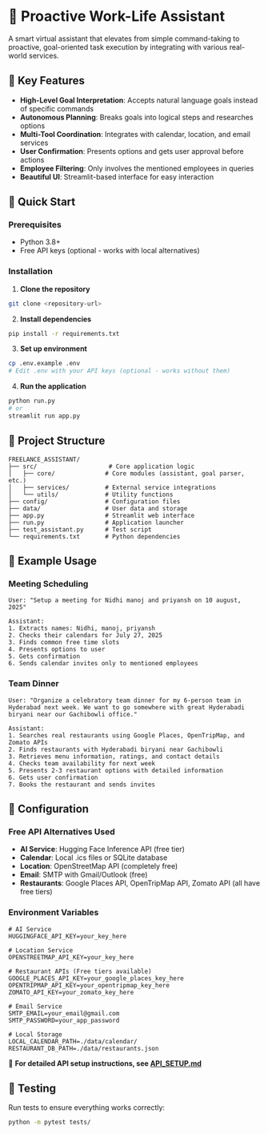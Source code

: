 # 🤖 Proactive Work-Life Assistant

A smart virtual assistant that elevates from simple command-taking to proactive, goal-oriented task execution by integrating with various real-world services.

## 🎯 Key Features

- **High-Level Goal Interpretation**: Accepts natural language goals instead of specific commands
- **Autonomous Planning**: Breaks goals into logical steps and researches options
- **Multi-Tool Coordination**: Integrates with calendar, location, and email services
- **User Confirmation**: Presents options and gets user approval before actions
- **Employee Filtering**: Only involves the mentioned employees in queries
- **Beautiful UI**: Streamlit-based interface for easy interaction

## 🚀 Quick Start

### Prerequisites
- Python 3.8+
- Free API keys (optional - works with local alternatives)

### Installation

1. **Clone the repository**
```bash
git clone <repository-url>
```

2. **Install dependencies**
```bash
pip install -r requirements.txt
```

3. **Set up environment**
```bash
cp .env.example .env
# Edit .env with your API keys (optional - works without them)
```

4. **Run the application**
```bash
python run.py
# or
streamlit run app.py
```

## 📁 Project Structure

```
FREELANCE_ASSISTANT/
├── src/                    # Core application logic
│   ├── core/              # Core modules (assistant, goal parser, etc.)
│   ├── services/          # External service integrations
│   └── utils/             # Utility functions
├── config/                # Configuration files
├── data/                  # User data and storage
├── app.py                 # Streamlit web interface
├── run.py                 # Application launcher
├── test_assistant.py      # Test script
└── requirements.txt       # Python dependencies
```

## 🎯 Example Usage

### Meeting Scheduling
```
User: "Setup a meeting for Nidhi manoj and priyansh on 10 august, 2025"

Assistant: 
1. Extracts names: Nidhi, manoj, priyansh
2. Checks their calendars for July 27, 2025
3. Finds common free time slots
4. Presents options to user
5. Gets confirmation
6. Sends calendar invites only to mentioned employees
```

### Team Dinner
```
User: "Organize a celebratory team dinner for my 6-person team in Hyderabad next week. We want to go somewhere with great Hyderabadi biryani near our Gachibowli office."

Assistant:
1. Searches real restaurants using Google Places, OpenTripMap, and Zomato APIs
2. Finds restaurants with Hyderabadi biryani near Gachibowli
3. Retrieves menu information, ratings, and contact details
4. Checks team availability for next week
5. Presents 2-3 restaurant options with detailed information
6. Gets user confirmation
7. Books the restaurant and sends invites
```

## 🔧 Configuration

### Free API Alternatives Used
- **AI Service**: Hugging Face Inference API (free tier)
- **Calendar**: Local .ics files or SQLite database
- **Location**: OpenStreetMap API (completely free)
- **Email**: SMTP with Gmail/Outlook (free)
- **Restaurants**: Google Places API, OpenTripMap API, Zomato API (all have free tiers)

### Environment Variables
```env
# AI Service
HUGGINGFACE_API_KEY=your_key_here

# Location Service
OPENSTREETMAP_API_KEY=your_key_here

# Restaurant APIs (Free tiers available)
GOOGLE_PLACES_API_KEY=your_google_places_key_here
OPENTRIPMAP_API_KEY=your_opentripmap_key_here
ZOMATO_API_KEY=your_zomato_key_here

# Email Service
SMTP_EMAIL=your_email@gmail.com
SMTP_PASSWORD=your_app_password

# Local Storage
LOCAL_CALENDAR_PATH=./data/calendar/
RESTAURANT_DB_PATH=./data/restaurants.json
```

📖 **For detailed API setup instructions, see [API_SETUP.md](API_SETUP.md)**

## 🧪 Testing

Run tests to ensure everything works correctly:

```bash
python -m pytest tests/
```

